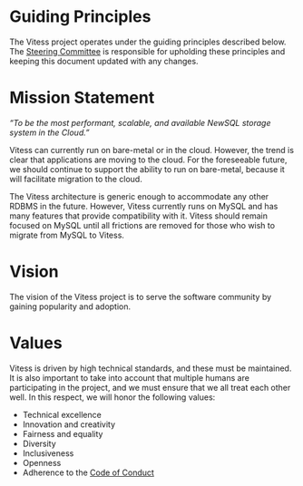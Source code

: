 # Guiding Principles

The Vitess project operates under the guiding principles described below. The [Steering Committee](https://github.com/vitessio/vitess/blob/main/STEERING.md) is responsible for upholding these principles and keeping this document updated with any changes.

# Mission Statement

*“To be the most performant, scalable, and available NewSQL storage system in the Cloud.”*

Vitess can currently run on bare-metal or in the cloud. However, the trend is clear that applications are moving to the cloud. For the foreseeable future, we should continue to support the ability to run on bare-metal, because it will facilitate migration to the cloud.

The Vitess architecture is generic enough to accommodate any other RDBMS in the future. However, Vitess currently runs on MySQL and has many features that provide compatibility with it. Vitess should remain focused on MySQL until all frictions are removed for those who wish to migrate from MySQL to Vitess.

# Vision

The vision of the Vitess project is to serve the software community by gaining popularity and adoption.

# Values

Vitess is driven by high technical standards, and these must be maintained. It is also important to take into account that multiple humans are participating in the project, and we must ensure that we all treat each other well. In this respect, we will honor the following values:

* Technical excellence
* Innovation and creativity
* Fairness and equality
* Diversity
* Inclusiveness
* Openness
* Adherence to the [Code of Conduct](https://github.com/vitessio/vitess/blob/main/CODE_OF_CONDUCT.md)

